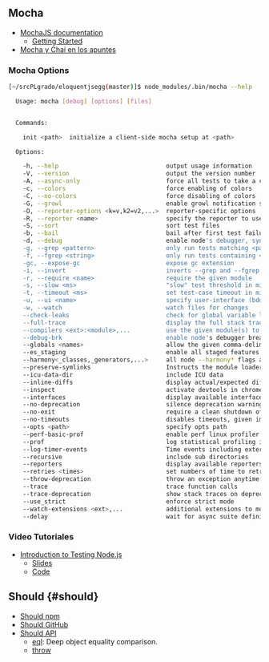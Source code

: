 ## Mocha

* [MochaJS documentation](http://mochajs.org/)
  - [Getting Started](http://mochajs.org/#getting-started)
* [Mocha y Chai en los apuntes](http://crguezl.github.io/pl-html/node9.html#SECTION041200190000000000000)

### Mocha Options

```bash
[~/srcPLgrado/eloquentjsegg(master)]$ node_modules/.bin/mocha --help

  Usage: mocha [debug] [options] [files]


  Commands:

    init <path>  initialize a client-side mocha setup at <path>

  Options:

    -h, --help                              output usage information
    -V, --version                           output the version number
    -A, --async-only                        force all tests to take a callback (async) or return a promise
    -c, --colors                            force enabling of colors
    -C, --no-colors                         force disabling of colors
    -G, --growl                             enable growl notification support
    -O, --reporter-options <k=v,k2=v2,...>  reporter-specific options
    -R, --reporter <name>                   specify the reporter to use
    -S, --sort                              sort test files
    -b, --bail                              bail after first test failure
    -d, --debug                             enable node's debugger, synonym for node --debug
    -g, --grep <pattern>                    only run tests matching <pattern>
    -f, --fgrep <string>                    only run tests containing <string>
    -gc, --expose-gc                        expose gc extension
    -i, --invert                            inverts --grep and --fgrep matches
    -r, --require <name>                    require the given module
    -s, --slow <ms>                         "slow" test threshold in milliseconds [75]
    -t, --timeout <ms>                      set test-case timeout in milliseconds [2000]
    -u, --ui <name>                         specify user-interface (bdd|tdd|qunit|exports)
    -w, --watch                             watch files for changes
    --check-leaks                           check for global variable leaks
    --full-trace                            display the full stack trace
    --compilers <ext>:<module>,...          use the given module(s) to compile files
    --debug-brk                             enable node's debugger breaking on the first line
    --globals <names>                       allow the given comma-delimited global [names]
    --es_staging                            enable all staged features
    --harmony<_classes,_generators,...>     all node --harmony* flags are available
    --preserve-symlinks                     Instructs the module loader to preserve symbolic links when resolving and caching modules
    --icu-data-dir                          include ICU data
    --inline-diffs                          display actual/expected differences inline within each string
    --inspect                               activate devtools in chrome
    --interfaces                            display available interfaces
    --no-deprecation                        silence deprecation warnings
    --no-exit                               require a clean shutdown of the event loop: mocha will not call process.exit
    --no-timeouts                           disables timeouts, given implicitly with --debug
    --opts <path>                           specify opts path
    --perf-basic-prof                       enable perf linux profiler (basic support)
    --prof                                  log statistical profiling information
    --log-timer-events                      Time events including external callbacks
    --recursive                             include sub directories
    --reporters                             display available reporters
    --retries <times>                       set numbers of time to retry a failed test case
    --throw-deprecation                     throw an exception anytime a deprecated function is used
    --trace                                 trace function calls
    --trace-deprecation                     show stack traces on deprecations
    --use_strict                            enforce strict mode
    --watch-extensions <ext>,...            additional extensions to monitor with --watch
    --delay                                 wait for async suite definition
```
### Video Tutoriales

* [Introduction to Testing Node.js](https://youtu.be/u2XCdkL4bWI)
  - [Slides](http://training.strongloop.com/testing-node#/)
  - [Code](https://github.com/jakerella/node-unit-tests)


## Should {#should}

* [Should npm](https://www.npmjs.com/package/should)
* [Should GitHub](https://github.com/shouldjs/should.js)
* [Should API](https://shouldjs.github.io/)
  - [eql](https://shouldjs.github.io/#assertion-eql): Deep object equality comparison.
  - [throw](https://shouldjs.github.io/#assertion-throw)
